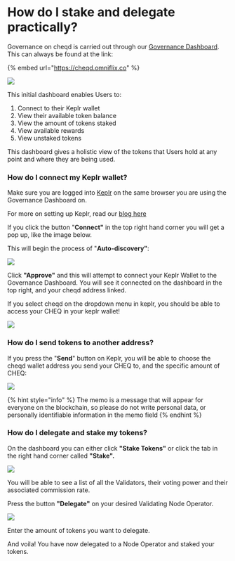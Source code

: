# How do I stake and delegate practically?

Governance on cheqd is carried out through our [Governance Dashboard](https://cheqd.omniflix.co). This can always be found at the link:

{% embed url="https://cheqd.omniflix.co" %}



![](<../.gitbook/assets/image (2) (1).png>)

This initial dashboard enables Users to:

1. Connect to their Keplr wallet
2. View their available token balance
3. View the amount of tokens staked
4. View available rewards
5. View unstaked tokens

This dashboard gives a holistic view of the tokens that Users hold at any point and where they are being used.

### How do I connect my Keplr wallet?

Make sure you are logged into [Keplr](https://www.keplr.app) on the same browser you are using the Governance Dashboard on.

For more on setting up Keplr, read our [blog here](https://blog.cheqd.io/were-launching-the-cheq-token-very-soon-here-s-how-you-can-get-ready-8fc6a7833fbb)

If you click the button "**Connect"** in the top right hand corner you will get a pop up, like the image below.

This will begin the process of "**Auto-discovery"**:

![](<../.gitbook/assets/image (3) (1).png>)

Click **"Approve"** and this will attempt to connect your Keplr Wallet to the Governance Dashboard. You will see it connected on the dashboard in the top right, and your cheqd address linked.

If you select cheqd on the dropdown menu in keplr, you should be able to access your CHEQ in your keplr wallet!

![](<../.gitbook/assets/cheq keplr.png>)

### How do I send tokens to another address?

If you press the "**Send**" button on Keplr, you will be able to choose the cheqd wallet address you send your CHEQ to, and the specific amount of CHEQ:

![](<../.gitbook/assets/image (5).png>)

{% hint style="info" %}
The memo is a message that will appear for everyone on the blockchain, so please do not write personal data, or personally identifiable information in the memo field
{% endhint %}

### How do I delegate and stake my tokens?

On the dashboard you can either click **"Stake Tokens"** or click the tab in the right hand corner called **"Stake".**

![](<../.gitbook/assets/image (6) (1).png>)

You will be able to see a list of all the Validators, their voting power and their associated commission rate.

Press the button **"Delegate"** on your desired Validating Node Operator.

![](<../.gitbook/assets/image (7) (1).png>)

Enter the amount of tokens you want to delegate.

And voila! You have now delegated to a Node Operator and staked your tokens.
